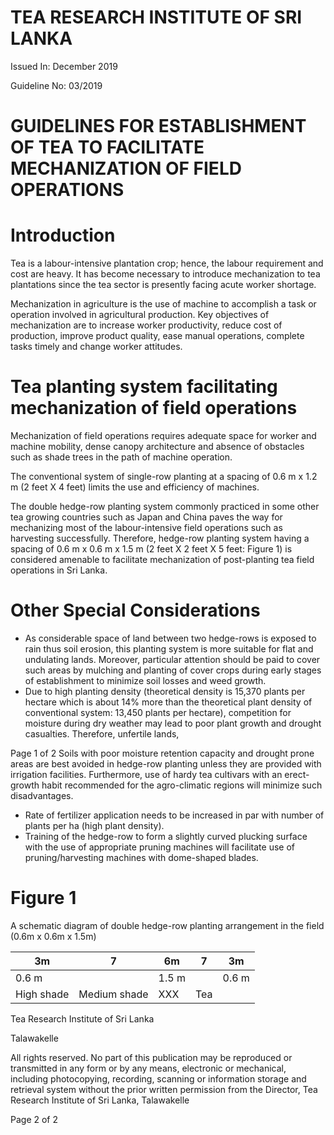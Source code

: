 # TEA RESEARCH INSTITUTE OF SRI LANKA

Issued In: December 2019

Guideline No: 03/2019

# GUIDELINES FOR ESTABLISHMENT OF TEA TO FACILITATE MECHANIZATION OF FIELD OPERATIONS

# Introduction

Tea is a labour-intensive plantation crop; hence, the labour requirement and cost are heavy. It has become necessary to introduce mechanization to tea plantations since the tea sector is presently facing acute worker shortage.

Mechanization in agriculture is the use of machine to accomplish a task or operation involved in agricultural production. Key objectives of mechanization are to increase worker productivity, reduce cost of production, improve product quality, ease manual operations, complete tasks timely and change worker attitudes.

# Tea planting system facilitating mechanization of field operations

Mechanization of field operations requires adequate space for worker and machine mobility, dense canopy architecture and absence of obstacles such as shade trees in the path of machine operation.

The conventional system of single-row planting at a spacing of 0.6 m x 1.2 m (2 feet X 4 feet) limits the use and efficiency of machines.

The double hedge-row planting system commonly practiced in some other tea growing countries such as Japan and China paves the way for mechanizing most of the labour-intensive field operations such as harvesting successfully. Therefore, hedge-row planting system having a spacing of 0.6 m x 0.6 m x 1.5 m (2 feet X 2 feet X 5 feet: Figure 1) is considered amenable to facilitate mechanization of post-planting tea field operations in Sri Lanka.

# Other Special Considerations

- As considerable space of land between two hedge-rows is exposed to rain thus soil erosion, this planting system is more suitable for flat and undulating lands. Moreover, particular attention should be paid to cover such areas by mulching and planting of cover crops during early stages of establishment to minimize soil losses and weed growth.
- Due to high planting density (theoretical density is 15,370 plants per hectare which is about 14% more than the theoretical plant density of conventional system: 13,450 plants per hectare), competition for moisture during dry weather may lead to poor plant growth and drought casualties. Therefore, unfertile lands,

Page 1 of 2
Soils with poor moisture retention capacity and drought prone areas are best avoided in hedge-row planting unless they are provided with irrigation facilities. Furthermore, use of hardy tea cultivars with an erect-growth habit recommended for the agro-climatic regions will minimize such disadvantages.

- Rate of fertilizer application needs to be increased in par with number of plants per ha (high plant density).
- Training of the hedge-row to form a slightly curved plucking surface with the use of appropriate pruning machines will facilitate use of pruning/harvesting machines with dome-shaped blades.

# Figure 1

A schematic diagram of double hedge-row planting arrangement in the field (0.6m x 0.6m x 1.5m)

|3m|7|6m|7|3m|
|---|---|---|---|---|
|0.6 m| |1.5 m| |0.6 m|
|High shade|Medium shade|XXX|Tea| |

Tea Research Institute of Sri Lanka

Talawakelle


All rights reserved. No part of this publication may be reproduced or transmitted in any form or by any means, electronic or mechanical, including photocopying, recording, scanning or information storage and retrieval system without the prior written permission from the Director, Tea Research Institute of Sri Lanka, Talawakelle

Page 2 of 2